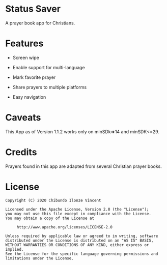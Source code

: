 Status Saver
=====================

A prayer book app for Christians.

Features
========
* Screen wipe

* Enable support for multi-language

* Mark favorite prayer

* Share prayers to multiple platforms

* Easy navigation

Caveats
=======
This App as of Version 1.1.2 works only on minSDk=>14 and minSDK<=29.

Credits
=======
Prayers found in this app are adapted from several Christian prayer books.


License
=======

    Copyright (C) 2020 Chibundo Ilonze Vincent

    Licensed under the Apache License, Version 2.0 (the "License");
    you may not use this file except in compliance with the License.
    You may obtain a copy of the License at

         http://www.apache.org/licenses/LICENSE-2.0

    Unless required by applicable law or agreed to in writing, software
    distributed under the License is distributed on an "AS IS" BASIS,
    WITHOUT WARRANTIES OR CONDITIONS OF ANY KIND, either express or implied.
    See the License for the specific language governing permissions and
    limitations under the License.
